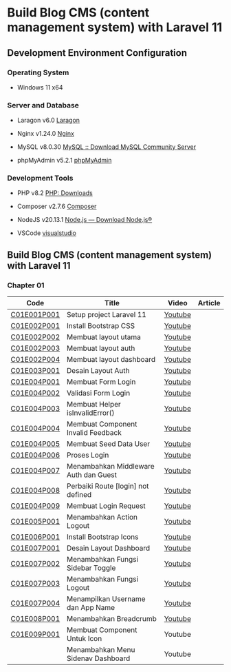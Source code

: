 # Build Blog CMS (content management system) with Laravel 11

## Development Environment Configuration

### Operating System

- Windows 11 x64

### Server and Database

- Laragon v6.0 [Laragon](https://laragon.org/download/)

- Nginx v1.24.0 [Nginx](https://nginx.org/en/download.html)

- MySQL v8.0.30 [MySQL :: Download MySQL Community Server](https://dev.mysql.com/downloads/mysql/)

- phpMyAdmin v5.2.1 [phpMyAdmin](https://www.phpmyadmin.net/)

### Development Tools

- PHP v8.2 [PHP: Downloads](https://www.php.net/downloads.php)

- Composer v2.7.6 [Composer](https://getcomposer.org/download/)

- NodeJS v20.13.1 [Node.js — Download Node.js®](https://nodejs.org/en/download)

- VSCode [visualstudio](https://code.visualstudio.com/)

## Build Blog CMS (content management system) with Laravel 11

### Chapter 01

| Code                                                                                                                                                                                       | Title                                 | Video                                                  | Article |
| ------------------------------------------------------------------------------------------------------------------------------------------------------------------------------------------ | ------------------------------------- | ------------------------------------------------------ | ------- |
| [C01E001P001](https://github.com/ilmukita/build-blog-cms-with-laravel-11-support/blob/main/Chapter%2001/Episode%20001/C01E001P001%20-%20Setup%20project%20Laravel%2011.md)                 | Setup project Laravel 11              | [Youtube](https://youtu.be/6qladUUkZSY)                |         |
| [C01E002P001](https://github.com/ilmukita/build-blog-cms-with-laravel-11-support/blob/main/Chapter%2001/Episode%20002/C01E002P001/C01E002P001%20-%20Install%20Bootstrap%20CSS.md)          | Install Bootstrap CSS                 | [Youtube](https://youtu.be/uWkY-4Y4Oxc)                |         |
| [C01E002P002](https://github.com/ilmukita/build-blog-cms-with-laravel-11-support/blob/main/Chapter%2001/Episode%20002/C01E002P002%20-%20Membuat%20layout%20utama.md)                       | Membuat layout utama                  | [Youtube](https://youtu.be/9-DajTQqlY4)                |         |
| [C01E002P003](https://github.com/ilmukita/build-blog-cms-with-laravel-11-support/blob/main/Chapter%2001/Episode%20002/C01E002P003%20-%20Membuat%20layout%20auth.md)                        | Membuat layout auth                   | [Youtube](https://youtu.be/pg0sBx1S-WA)                |         |
| [C01E002P004](https://github.com/ilmukita/build-blog-cms-with-laravel-11-support/blob/main/Chapter%2001/Episode%20002/C01E002P004%20-%20Membuat%20layout%20dashboard.md)                   | Membuat layout dashboard              | [Youtube](https://youtu.be/C1zW2J1LZpY)                |         |
| [C01E003P001](https://github.com/ilmukita/build-blog-cms-with-laravel-11-support/blob/main/Chapter%2001/Episode%20003/C01E003P001%20-%20Desain%20layout%20auth.md)                         | Desain Layout Auth                    | [Youtube](https://youtu.be/ub-t4LUufq0)                |         |
| [C01E004P001](https://github.com/ilmukita/build-blog-cms-with-laravel-11-support/blob/main/Chapter%2001/Episode%20004/C01E004P001%20-%20Membuat%20Form%20Login.md)                         | Membuat Form Login                    | [Youtube](https://youtu.be/xmulLWyDIRA)                |         |
| [C01E004P002](https://github.com/ilmukita/build-blog-cms-with-laravel-11-support/blob/main/Chapter%2001/Episode%20004/C01E004P002%20-%20Validasi%20Form%20Login.md)                        | Validasi Form Login                   | [Youtube](https://youtu.be/KsDiYfhhzhE)                |         |
| [C01E004P003](https://github.com/ilmukita/build-blog-cms-with-laravel-11-support/blob/main/Chapter%2001/Episode%20004/C01E004P003%20-%20Membuat%20Helper%20isInvalidError().md)            | Membuat Helper isInvalidError()       | [Youtube](https://youtu.be/gZEu5mcAu-s)                |         |
| [C01E004P004](https://github.com/ilmukita/build-blog-cms-with-laravel-11-support/blob/main/Chapter%2001/Episode%20004/C01E004P004%20-%20Membuat%20Component%20Invalid%20Feedback.md)       | Membuat Component Invalid Feedback    | [Youtube](https://youtu.be/0C0Awx2T-CM)                |         |
| [C01E004P005](https://github.com/ilmukita/build-blog-cms-with-laravel-11-support/blob/main/Chapter%2001/Episode%20004/C01E004P005%20-%20Membuat%20Seed%20Data%20User.md)                   | Membuat Seed Data User                | [Youtube](https://youtu.be/DRRHbIctSfs)                |         |
| [C01E004P006](https://github.com/ilmukita/build-blog-cms-with-laravel-11-support/blob/main/Chapter%2001/Episode%20004/C01E004P006%20-%20Proses%20Login.md)                                 | Proses Login                          | [Youtube](https://youtu.be/oiYL2VdpAK4)                |         |
| [C01E004P007](https://github.com/ilmukita/build-blog-cms-with-laravel-11-support/blob/main/Chapter%2001/Episode%20004/C01E004P007%20-%20Menambahkan%20middleware%20auth%20dan%20guest.md)  | Menambahkan Middleware Auth dan Guest | [Youtube](https://youtu.be/LiH-XW27xus)                |         |
| [C01E004P008](https://github.com/ilmukita/build-blog-cms-with-laravel-11-support/blob/main/Chapter%2001/Episode%20004/C01E004P008%20-%20Perbaiki%20Route%20%5Blogin%5D%20not%20defined.md) | Perbaiki Route [login] not defined    | [Youtube](https://youtu.be/cKZyEpHOQc4)                |         |
| [C01E004P009](https://github.com/ilmukita/build-blog-cms-with-laravel-11-support/blob/main/Chapter%2001/Episode%20004/C01E004P009%20-%20Membuat%20Login%20Request.md)                      | Membuat Login Request                 | [Youtube](https://youtu.be/4QwF1j6qzWg)                |         |
| [C01E005P001](https://github.com/ilmukita/build-blog-cms-with-laravel-11-support/blob/main/Chapter%2001/Episode%20005/C01E005P001%20-%20Menambahkan%20Action%20Logout.md)                  | Menambahkan Action Logout             | [Youtube](https://youtu.be/9d3SRz_b_vE)                |         |
| [C01E006P001](https://github.com/ilmukita/build-blog-cms-with-laravel-11-support/blob/main/Chapter%2001/Episode%20006/C01E006P001%20-%20Install%20Bootstrap%20Icons.md)                    | Install Bootstrap Icons               | [Youtube](https://youtu.be/vdaABXEKOpE)                |         |
| [C01E007P001](https://github.com/ilmukita/build-blog-cms-with-laravel-11-support/blob/main/Chapter%2001/Episode%20007/C01E007P001%20-%20Desain%20Layout%20Dashboard.md)                    | Desain Layout Dashboard               | [Youtube](https://youtu.be/ieti9OseR1Y)                |         |
| [C01E007P002](https://github.com/ilmukita/build-blog-cms-with-laravel-11-support/blob/main/Chapter%2001/Episode%20007/C01E007P002%20-%20Menambahkan%20Fungsi%20Sidebar%20Toggle.md)        | Menambahkan Fungsi Sidebar Toggle     | [Youtube](https://youtu.be/kVwbutVmArI)                |         |
| [C01E007P003](https://github.com/ilmukita/build-blog-cms-with-laravel-11-support/blob/main/Chapter%2001/Episode%20007/C01E007P003%20-%20Menambahkan%20Fungsi%20Logout.md)                  | Menambahkan Fungsi Logout             | [Youtube](https://youtu.be/i2fgVxkf8Ig)                |         |
| [C01E007P004](https://github.com/ilmukita/build-blog-cms-with-laravel-11-support/blob/main/Chapter%2001/Episode%20007/C01E007P004%20-%20Menampilkan%20Username%20dan%20App%20Name.md)      | Menampilkan Username dan App Name     | [Youtube](https://youtu.be/oKBQwByyb1w)                |         |
| [C01E008P001](https://github.com/ilmukita/build-blog-cms-with-laravel-11-support/blob/main/Chapter%2001/Episode%20008/C01E008P001%20-%20Menambahkan%20Breadcrumb.md)                       | Menambahkan Breadcrumb                | [Youtube](https://www.youtube.com/watch?v=FormR2qJ1LA) |         |
| [C01E009P001](https://github.com/ilmukita/build-blog-cms-with-laravel-11-support/blob/main/Chapter%2001/Episode%20009/C01E009P001%20-%20Membuat%20Component%20Untuk%20Icon.md)             | Membuat Component Untuk Icon          | Youtube                                                |         |
|                                                                                                                                                                                            | Menambahkan Menu Sidenav Dashboard    | Youtube                                                |         |
